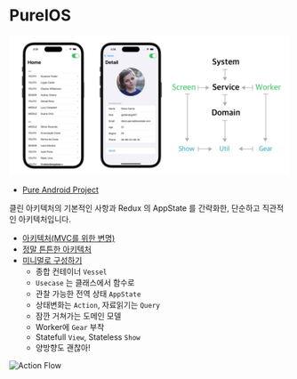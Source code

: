 # PureIOS

![Architecture](asset-pure-ios.jpg)

* [Pure Android Project](https://github.com/kiroshin/PureAOS)

클린 아키텍처의 기본적인 사항과 Redux 의 AppState 를 간략화한, 단순하고 직관적인 아키텍처입니다.

* [아키텍처(MVC를 위한 변명)](https://kiroshin.github.io/2024-07-15-architecture)
* [정말 튼튼한 아키텍처](https://kiroshin.github.io/2024-07-17-pure-simple)
* [미니멀로 구성하기](https://kiroshin.github.io/2024-07-22-hello-pure)
  - 종합 컨테이너 `Vessel`
  - `Usecase` 는 클래스에서 함수로
  - 관찰 가능한 전역 상태 `AppState`
  - 상태변화는 `Action`, 자료읽기는 `Query`
  - 잠깐 거쳐가는 도메인 모델
  - Worker에 `Gear` 부착
  - Statefull `View`, Stateless `Show`
  - 양방향도 괜찮아!

![Action Flow](https://kiroshin.github.io/assets/architecture-action-flow.svg)